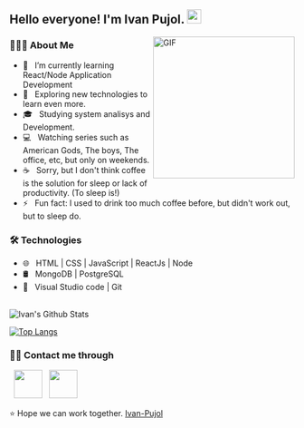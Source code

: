 <h2> Hello everyone! I'm Ivan Pujol. <img src="https://github.com/souvikguria98/souvikguria98/blob/master/Hi.gif" width="25"></h2>
<!--img align="right" alt="GIF" src="https://raw.githubusercontent.com/devSouvik/devSouvik/master/gif3.gif" width="300"/-->
<img align="right" alt="GIF" src="https://giffiles.alphacoders.com/361/36178.gif" width="250"/>

<h3> 👨🏻‍💻 About Me </h3>

- 📖 &nbsp; I’m currently learning React/Node Application Development
- 🤔 &nbsp; Exploring new technologies to learn even more.
- 🎓 &nbsp; Studying system analisys and Development.
- 💻 &nbsp; Watching series such as American Gods, The boys, The office, etc, but only on weekends.
- ☕ &nbsp; Sorry, but I don't think coffee is the solution for sleep or lack of productivity. (To sleep is!)
- ⚡ &nbsp; Fun fact: I used to drink too much coffee before, but didn't work out, but to sleep do.

<h3>🛠 Technologies</h3>

- 🌐 &nbsp; HTML | CSS | JavaScript | ReactJs | Node 
- 🛢 &nbsp; MongoDB | PostgreSQL
- 🔧 &nbsp; Visual Studio code | Git


<br>

<img align="center" src="https://github-readme-stats.vercel.app/api?username=Ivan-Pujol&include_all_commits=true&count_private=true&show_icons=true&line_height=20&title_color=7A7ADB&icon_color=2234AE&text_color=D3D3D3&bg_color=0,000000,130F40" alt="Ivan's Github Stats">

</br>

[![Top Langs](https://github-readme-stats.vercel.app/api/top-langs/?username=Ivan-Pujol&layout=compact&text_color=daf7dc&bg_color=151515)](https://github.com/Ivan-Pujol/github-readme-stats)


<h3> 🤝🏻 Contact me through</h3>

<p align="left">  
&nbsp; <a href="https://www.linkedin.com/in/ivan-pujol-de-lima-72b91561/" target="_blank" rel="noopener noreferrer"><img src="https://img.icons8.com/plasticine/100/000000/linkedin.png" width="50" /></a>
&nbsp; <a href="mailto:ivan.ivanovich@hotmail.com" target="_blank" rel="noopener noreferrer"><img src="https://img.icons8.com/plasticine/100/000000/gmail.png"  width="50" /></a>
</p>

⭐️ Hope we can work together. [Ivan-Pujol](https://github.com/Ivan-Pujol)
